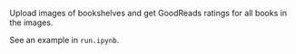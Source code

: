 Upload images of bookshelves and get GoodReads ratings for all books in the images.

See an example in `run.ipynb`.